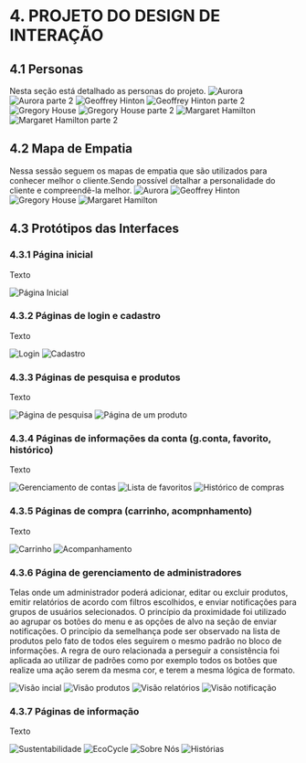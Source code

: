 # 4. PROJETO DO DESIGN DE INTERAÇÃO

## 4.1 Personas
Nesta seção está detalhado as personas do projeto.
![Aurora](/img/Persona-Aurora.png)
![Aurora parte 2](/img/Persona2-Aurora.png)
![Geoffrey Hinton](/img/Persona-GeoffreyHinton.png)
![Geoffrey Hinton parte 2](/img/Persona2-GeoffreyHinton.png)
![Gregory House](/img/Persona-GregoryHouse.png)
![Gregory House parte 2](/img/Persona2-GregoryHouse.png)
![Margaret Hamilton](/img/Persona-MargaretHamilton.png)
![Margaret Hamilton parte 2](/img/Persona2-MargaretHamilton.png)
![]()
![]()

## 4.2 Mapa de Empatia
Nessa sessão seguem os mapas de empatia que são utilizados para conhecer melhor o cliente.Sendo possível detalhar a personalidade do cliente e compreendê-la melhor. 
![Aurora](/img/Mapa-Aurora.png)
![Geoffrey Hinton](/img/Mapa-GeoffreyHinton.png)
![Gregory House](/img/Mapa-GregoryHouse.png)
![Margaret Hamilton](/img/Mapa-MargaretHamilton.png)
![]()

## 4.3 Protótipos das Interfaces
### 4.3.1 Página inicial
Texto

![Página Inicial](/img/homepage.png)

### 4.3.2 Páginas de login e cadastro
Texto

![Login](/img/login.png)
![Cadastro](/img/cadastro.png)

### 4.3.3 Páginas de pesquisa e produtos
Texto

![Página de pesquisa](/img/pesquisa.png)
![Página de um produto]()

### 4.3.4 Páginas de informações da conta (g.conta, favorito, histórico)
Texto

![Gerenciamento de contas]()
![Lista de favoritos]()
![Histórico de compras]()

### 4.3.5 Páginas de compra (carrinho, acompnhamento)
Texto

![Carrinho]()
![Acompanhamento]()

### 4.3.6 Página de gerenciamento de administradores
Telas onde um administrador poderá adicionar, editar ou excluir produtos, emitir relatórios de acordo com filtros escolhidos, e enviar notificações para grupos de usuários selecionados. O princípio da proximidade foi utilizado ao agrupar os botões do menu e as opções de alvo na seção de enviar notificações. O princípio da semelhança pode ser observado na lista de produtos pelo fato de todos eles seguirem o mesmo padrão no bloco de informações. A regra de ouro relacionada a perseguir a consistência foi aplicada ao utilizar de padrões como por exemplo todos os botões que realize uma ação serem da mesma cor, e terem a mesma lógica de formato.

![Visão incial](/img/adminInicial.png)
![Visão produtos](/img/adminProduto.png)
![Visão relatórios](/img/adminRelatorio.png)
![Visão notificação](/img/adminNotificacao.png)

### 4.3.7 Páginas de informação
Texto

![Sustentabilidade](/img/sustentabilidade.png)
![EcoCycle](/img/ecocycle.png)
![Sobre Nós](/img/sobre.png)
![Histórias](/img/historia.png)
